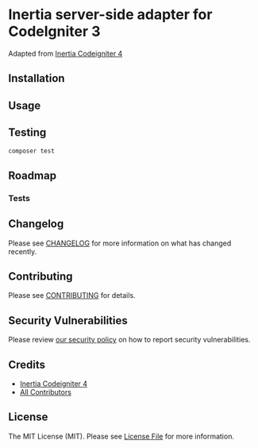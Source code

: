 # Inertia server-side adapter for CodeIgniter 3

Adapted from [Inertia Codeigniter 4](https://github.com/amiranagram/inertia-codeigniter-4)

## Installation

## Usage

## Testing

``` bash
composer test
```

## Roadmap

### Tests

## Changelog

Please see [CHANGELOG](CHANGELOG.md) for more information on what has changed recently.

## Contributing

Please see [CONTRIBUTING](.github/CONTRIBUTING.md) for details.

## Security Vulnerabilities

Please review [our security policy](../../security/policy) on how to report security vulnerabilities.

## Credits

- [Inertia Codeigniter 4](https://github.com/amiranagram/inertia-codeigniter-4)
- [All Contributors](../../contributors)

## License

The MIT License (MIT). Please see [License File](LICENSE.md) for more information.
